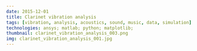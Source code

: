 ```yaml
---
date: 2015-12-01
title: Clarinet vibration analysis
tags: [vibration, analysis, acoustics, sound, music, data, simulation]
technologies: ansys; matlab; python; matplotlib;
thumbnail: clarinet_vibration_analysis_003.png
img: clarinet_vibration_analysis_001.jpg
---
```

